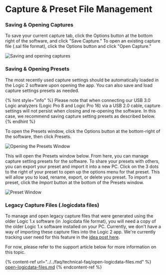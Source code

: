 # Capture & Preset File Management

### Saving & Opening Captures

To save your current capture tab, click the Options button at the bottom right of the software, and click "Save Capture." To open an existing capture file (.sal file format), click the Options button and click "Open Capture."

![Saving and opening captures](../../.gitbook/assets/save-open-capture.png)

### Saving & Opening Presets

The most recently used capture settings should be automatically loaded in the Logic 2 software upon opening the app. You can also save and load capture settings presets as needed.

{% hint style="info" %}
Please note that when connecting our USB 3.0 Logic analyzers (Logic Pro 8 and Logic Pro 16) via a USB 2.0 cable, capture settings will not persist when closing and re-opening the software. In this case, we recommend saving capture setting presets as described below.
{% endhint %}

To open the Presets window, click the Options button at the bottom-right of the software, then click Presets.

![Opening the Presets Window](../../.gitbook/assets/screen-shot-2021-02-26-at-3.49.54-pm.png)

This will open the Presets window below. From here, you can manage capture setting presets for the software. To share your presets with others, you can export your preset and import it into a new PC. Click on the 3 dots to the right of your preset to open up the options menu for that preset. This will allow you to load, rename, export, or delete you preset. To import a preset, click the _Import_ button at the bottom of the Presets window.

![Preset Window](../../.gitbook/assets/screen-shot-2021-02-26-at-3.52.26-pm.png)

### Legacy Capture Files (.logicdata files)

To manage and open legacy capture files that were generated using the older Logic 1.x software (in .logicdata file format), you will need a copy of the older Logic 1.x software installed on your PC. Currently, we don't have a way of importing these capture files into the Logic 2 app. We're currently tracking user need for this feature in the [idea post here](https://ideas.saleae.com/b/feature-requests/import-logicdata-capture/).

For now, please refer to the support article below for more information on this topic.

{% content-ref url="../../faq/technical-faq/open-logicdata-files.md" %}
[open-logicdata-files.md](../../faq/technical-faq/open-logicdata-files.md)
{% endcontent-ref %}



